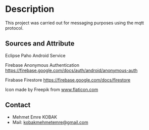 # Description
This project was carried out for messaging purposes using the mqtt protocol.


## Sources and Attribute

Eclipse Paho Android Service

Firebase Anonymous Authentication https://firebase.google.com/docs/auth/android/anonymous-auth

Firabase Firestore https://firebase.google.com/docs/firestore

Icon made by Freepik from www.flaticon.com

## Contact
* Mehmet Emre KOBAK
* Mail: kobakmehmetemre@gmail.com
